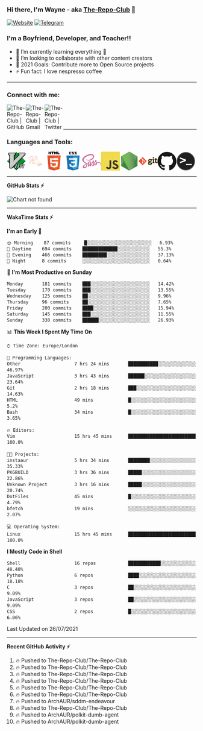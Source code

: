 ### Hi there, I'm Wayne - aka [The-Repo-Club][website] 👋

[![Website](https://img.shields.io/website?label=github.com/The-Repo-Club/&color=orange&style=flat-square&url=https://github.com/The-Repo-Club/)][website]
[![Telegram](https://img.shields.io/badge/Chat%20on-Telegram-orange.svg?color=orange&logo=telegram&style=flat-square)][telegram]

### I'm a Boyfriend, Developer, and Teacher!!

- 🌱 I’m currently learning everything 🤣
- 👯 I’m looking to collaborate with other content creators
- 🥅 2021 Goals: Contribute more to Open Source projects
- ⚡ Fun fact: I love nespresso coffee

---
### Connect with me:

[<img align="left" alt="The-Repo-Club | GitHub" width="50px" src="https://cdn.jsdelivr.net/npm/simple-icons@v3/icons/github.svg" />][website]
[<img align="left" alt="The-Repo-Club | Gmail" width="50px" src="https://cdn.jsdelivr.net/npm/simple-icons@v3/icons/gmail.svg" />][email]
[<img align="left" alt="The-Repo-Club | Twitter" width="50px" src="https://cdn.jsdelivr.net/npm/simple-icons@v3/icons/telegram.svg" />][telegram]

[website]: https://github.com/The-Repo-Club/
[email]: mailto:wayne6324@gmail.com
[telegram]: https://t.me/TheRepoClub

<br />
<br />
<br />

---
### Languages and Tools:

<img align="left" alt="Vim" width="50px" src="https://raw.githubusercontent.com/github/explore/80688e429a7d4ef2fca1e82350fe8e3517d3494d/topics/vim/vim.png" />
<img align="left" alt="Fish" width="50px" src="https://raw.githubusercontent.com/github/explore/80688e429a7d4ef2fca1e82350fe8e3517d3494d/topics/fish/fish.png" />
<img align="left" alt="HTML5" width="50px" src="https://raw.githubusercontent.com/github/explore/80688e429a7d4ef2fca1e82350fe8e3517d3494d/topics/html/html.png" />
<img align="left" alt="CSS3" width="50px" src="https://raw.githubusercontent.com/github/explore/80688e429a7d4ef2fca1e82350fe8e3517d3494d/topics/css/css.png" />
<img align="left" alt="Sass" width="50px" src="https://raw.githubusercontent.com/github/explore/80688e429a7d4ef2fca1e82350fe8e3517d3494d/topics/sass/sass.png" />
<img align="left" alt="JavaScript" width="50px" src="https://raw.githubusercontent.com/github/explore/80688e429a7d4ef2fca1e82350fe8e3517d3494d/topics/javascript/javascript.png" />
<img align="left" alt="Node.js" width="50px" src="https://raw.githubusercontent.com/github/explore/80688e429a7d4ef2fca1e82350fe8e3517d3494d/topics/nodejs/nodejs.png" />
<img align="left" alt="Git" width="50px" src="https://raw.githubusercontent.com/github/explore/80688e429a7d4ef2fca1e82350fe8e3517d3494d/topics/git/git.png" />
<img align="left" alt="GitHub" width="50px" src="https://raw.githubusercontent.com/github/explore/78df643247d429f6cc873026c0622819ad797942/topics/github/github.png" />
<img align="left" alt="Terminal" width="50px" src="https://raw.githubusercontent.com/github/explore/80688e429a7d4ef2fca1e82350fe8e3517d3494d/topics/terminal/terminal.png" />

<br />
<br />
<br />

---

**GitHub Stats ⚡**

![Chart not found](https://github-readme-stats.vercel.app/api?username=The-Repo-Club&theme=tokyonight&show_icons=true&count_private=true&hide_border=true&include_all_commits=true&custom_title=The-Repo-Club%27s+GitHub+Stats)


---

**WakaTime Stats ⚡**

<!--START_SECTION:waka-->
**I'm an Early 🐤** 

```text
🌞 Morning    87 commits     █░░░░░░░░░░░░░░░░░░░░░░░░   6.93% 
🌆 Daytime    694 commits    █████████████░░░░░░░░░░░░   55.3% 
🌃 Evening    466 commits    █████████░░░░░░░░░░░░░░░░   37.13% 
🌙 Night      8 commits      ░░░░░░░░░░░░░░░░░░░░░░░░░   0.64%

```
📅 **I'm Most Productive on Sunday** 

```text
Monday       181 commits    ███░░░░░░░░░░░░░░░░░░░░░░   14.42% 
Tuesday      170 commits    ███░░░░░░░░░░░░░░░░░░░░░░   13.55% 
Wednesday    125 commits    ██░░░░░░░░░░░░░░░░░░░░░░░   9.96% 
Thursday     96 commits     ██░░░░░░░░░░░░░░░░░░░░░░░   7.65% 
Friday       200 commits    ████░░░░░░░░░░░░░░░░░░░░░   15.94% 
Saturday     145 commits    ███░░░░░░░░░░░░░░░░░░░░░░   11.55% 
Sunday       338 commits    ██████░░░░░░░░░░░░░░░░░░░   26.93%

```


📊 **This Week I Spent My Time On** 

```text
⌚︎ Time Zone: Europe/London

💬 Programming Languages: 
Other                    7 hrs 24 mins       ███████████░░░░░░░░░░░░░░   46.97% 
JavaScript               3 hrs 43 mins       ██████░░░░░░░░░░░░░░░░░░░   23.64% 
Git                      2 hrs 18 mins       ███░░░░░░░░░░░░░░░░░░░░░░   14.63% 
HTML                     49 mins             █░░░░░░░░░░░░░░░░░░░░░░░░   5.2% 
Bash                     34 mins             █░░░░░░░░░░░░░░░░░░░░░░░░   3.65%

🔥 Editors: 
Vim                      15 hrs 45 mins      █████████████████████████   100.0%

🐱‍💻 Projects: 
instaaur                 5 hrs 34 mins       ████████░░░░░░░░░░░░░░░░░   35.33% 
PKGBUILD                 3 hrs 36 mins       █████░░░░░░░░░░░░░░░░░░░░   22.86% 
Unknown Project          3 hrs 16 mins       █████░░░░░░░░░░░░░░░░░░░░   20.74% 
DotFiles                 45 mins             █░░░░░░░░░░░░░░░░░░░░░░░░   4.79% 
bfetch                   19 mins             ░░░░░░░░░░░░░░░░░░░░░░░░░   2.07%

💻 Operating System: 
Linux                    15 hrs 45 mins      █████████████████████████   100.0%

```

**I Mostly Code in Shell** 

```text
Shell                    16 repos            ████████████░░░░░░░░░░░░░   48.48% 
Python                   6 repos             ████░░░░░░░░░░░░░░░░░░░░░   18.18% 
C                        3 repos             ██░░░░░░░░░░░░░░░░░░░░░░░   9.09% 
JavaScript               3 repos             ██░░░░░░░░░░░░░░░░░░░░░░░   9.09% 
CSS                      2 repos             █░░░░░░░░░░░░░░░░░░░░░░░░   6.06%

```



 Last Updated on 26/07/2021
<!--END_SECTION:waka-->

---

**Recent GitHub Activity :zap:**

<!--START_SECTION:activity-->
1. 🔥 Pushed to The-Repo-Club/The-Repo-Club
2. 🔥 Pushed to The-Repo-Club/The-Repo-Club
3. 🔥 Pushed to The-Repo-Club/The-Repo-Club
4. 🔥 Pushed to The-Repo-Club/The-Repo-Club
5. 🔥 Pushed to The-Repo-Club/The-Repo-Club
6. 🔥 Pushed to The-Repo-Club/The-Repo-Club
7. 🔥 Pushed to ArchAUR/sddm-endeavour
8. 🔥 Pushed to The-Repo-Club/The-Repo-Club
9. 🔥 Pushed to ArchAUR/polkit-dumb-agent
10. 🔥 Pushed to ArchAUR/polkit-dumb-agent
<!--END_SECTION:activity-->